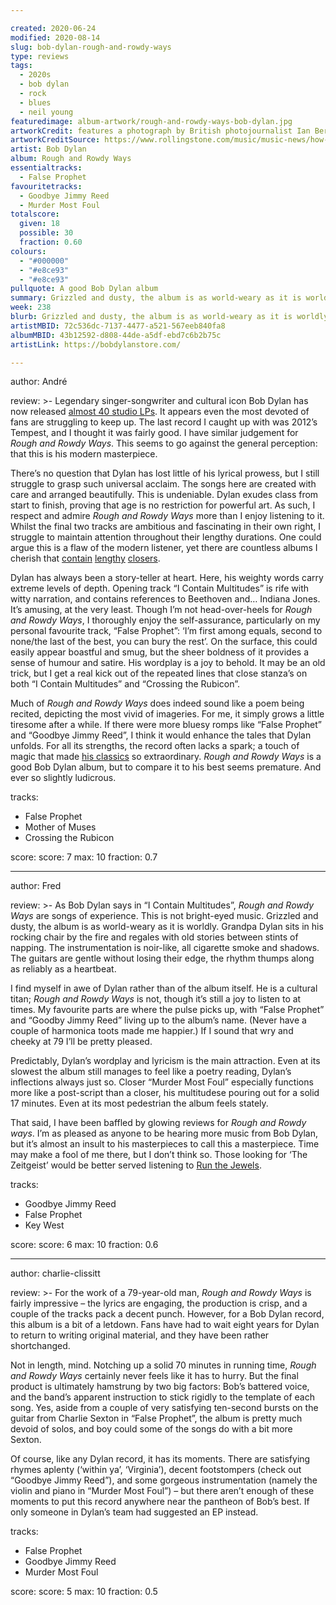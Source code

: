 ```yaml
---

created: 2020-06-24
modified: 2020-08-14
slug: bob-dylan-rough-and-rowdy-ways
type: reviews
tags:
  - 2020s
  - bob dylan
  - rock
  - blues
  - neil young
featuredimage: album-artwork/rough-and-rowdy-ways-bob-dylan.jpg
artworkCredit: features a photograph by British photojournalist Ian Berry. It was taken in 1964 at an underground club on Cable Street in east London, which Berry left when people started throwing beer bottles at him. ‘It’s something that happens a lot to photographers in different parts of the world,’ he said, ‘but I think it’s the only time it happened in England to me.’
artworkCreditSource: https://www.rollingstone.com/music/music-news/how-a-56-year-old-photo-wound-up-on-the-cover-of-bob-dylans-upcoming-lp-997105/
artist: Bob Dylan
album: Rough and Rowdy Ways
essentialtracks:
  - False Prophet 
favouritetracks:
  - Goodbye Jimmy Reed
  - Murder Most Foul
totalscore:
  given: 18
  possible: 30
  fraction: 0.60
colours:
  - "#000000"
  - "#e8ce93"
  - "#e8ce93"
pullquote: A good Bob Dylan album
summary: Grizzled and dusty, the album is as world-weary as it is worldly. Grandpa Dylan sits in his rocking chair by the fire and regales with old stories between stints of napping.
week: 238
blurb: Grizzled and dusty, the album is as world-weary as it is worldly. Dylan sits in his chair by the fire and regales with stories, between naps.
artistMBID: 72c536dc-7137-4477-a521-567eeb840fa8
albumMBID: 43b12592-d808-44de-a5df-ebd7c6b2b75c
artistLink: https://bobdylanstore.com/ 

---
```


author: André

review: >-
  Legendary singer-songwriter and cultural icon Bob Dylan has now released [almost 40 studio LPs](/articles/bob-dylan-studio-albums-ranked/). It appears even the most devoted of fans are struggling to keep up. The last record I caught up with was 2012’s Tempest, and I thought it was fairly good. I have similar judgement for *Rough and Rowdy Ways*. This seems to go against the general perception: that this is his modern masterpiece.

  There’s no question that Dylan has lost little of his lyrical prowess, but I still struggle to grasp such universal acclaim. The songs here are created with care and arranged beautifully. This is undeniable. Dylan exudes class from start to finish, proving that age is no restriction for powerful art. As such, I respect and admire *Rough and Rowdy Ways* more than I enjoy listening to it. Whilst the final two tracks are ambitious and fascinating in their own right, I struggle to maintain attention throughout their lengthy durations. One could argue this is a flaw of the modern listener, yet there are countless albums I cherish that [contain](/reviews/kendrick-lamar-to-pimp-a-butterfly/) [lengthy](/reviews/spiritualized-ladies-and-gentleman-we-are-floating-in-space/) [closers](/reviews/neil-young-on-the-beach/).

  Dylan has always been a story-teller at heart. Here, his weighty words carry extreme levels of depth. Opening track “I Contain Multitudes” is rife with witty narration, and contains references to Beethoven and… Indiana Jones. It’s amusing, at the very least. Though I’m not head-over-heels for *Rough and Rowdy Ways*, I thoroughly enjoy the self-assurance, particularly on my personal favourite track, “False Prophet”: ‘I’m first among equals, second to none/the last of the best, you can bury the rest’. On the surface, this could easily appear boastful and smug, but the sheer boldness of it provides a sense of humour and satire. His wordplay is a joy to behold. It may be an old trick, but I get a real kick out of the repeated lines that close stanza’s on both “I Contain Multitudes” and “Crossing the Rubicon”.

  Much of *Rough and Rowdy Ways* does indeed sound like a poem being recited, depicting the most vivid of imageries. For me, it simply grows a little tiresome after a while. If there were more bluesy romps like “False Prophet” and “Goodbye Jimmy Reed”, I think it would enhance the tales that Dylan unfolds. For all its strengths, the record often lacks a spark; a touch of magic that made [his classics](/reviews/bob-dylan-highway-61-revisited/) so extraordinary. *Rough and Rowdy Ways* is a good Bob Dylan album, but to compare it to his best seems premature. And ever so slightly ludicrous. 

tracks:
  - False Prophet
  - Mother of Muses
  - Crossing the Rubicon

score:
  score: 7
  max: 10
  fraction: 0.7

---

author: Fred

review: >-
  As Bob Dylan says in “I Contain Multitudes”, *Rough and Rowdy Ways* are songs of experience. This is not bright-eyed music. Grizzled and dusty, the album is as world-weary as it is worldly. Grandpa Dylan sits in his rocking chair by the fire and regales with old stories between stints of napping. The instrumentation is noir-like, all cigarette smoke and shadows. The guitars are gentle without losing their edge, the rhythm thumps along as reliably as a heartbeat.

  I find myself in awe of Dylan rather than of the album itself. He is a cultural titan; *Rough and Rowdy Ways* is not, though it’s still a joy to listen to at times. My favourite parts are where the pulse picks up, with “False Prophet” and “Goodby Jimmy Reed” living up to the album’s name. (Never have a couple of harmonica toots made me happier.) If I sound that wry and cheeky at 79 I’ll be pretty pleased.

  Predictably, Dylan’s wordplay and lyricism is the main attraction. Even at its slowest the album still manages to feel like a poetry reading, Dylan’s inflections always just so. Closer “Murder Most Foul” especially functions more like a post-script than a closer, his multitudese pouring out for a solid 17 minutes. Even at its most pedestrian the album feels stately.

  That said, I have been baffled by glowing reviews for *Rough and Rowdy ways*. I’m as pleased as anyone to be hearing more music from Bob Dylan, but it’s almost an insult to his masterpieces to call this a masterpiece. Time may make a fool of me there, but I don’t think so. Those looking for ‘The Zeitgeist’ would be better served listening to [Run the Jewels](/reviews/run-the-jewels-rtj4/).

tracks:
  - Goodbye Jimmy Reed
  - False Prophet
  - Key West

score:
  score: 6
  max: 10
  fraction: 0.6

---

author: charlie-clissitt

review: >-
  For the work of a 79-year-old man, *Rough and Rowdy Ways* is fairly impressive – the lyrics are engaging, the production is crisp, and a couple of the tracks pack a decent punch. However, for a Bob Dylan record, this album is a bit of a letdown. Fans have had to wait eight years for Dylan to return to writing original material, and they have been rather shortchanged.

  Not in length, mind. Notching up a solid 70 minutes in running time, *Rough and Rowdy Ways* certainly never feels like it has to hurry. But the final product is ultimately hamstrung by two big factors: Bob’s battered voice, and the band’s apparent instruction to stick rigidly to the template of each song. Yes, aside from a couple of very satisfying ten-second bursts on the guitar from Charlie Sexton in “False Prophet”, the album is pretty much devoid of solos, and boy could some of the songs do with a bit more Sexton.

  Of course, like any Dylan record, it has its moments. There are satisfying rhymes aplenty (‘within ya’, ‘Virginia’), decent footstompers (check out “Goodbye Jimmy Reed”), and some gorgeous instrumentation (namely the violin and piano in “Murder Most Foul”) – but there aren’t enough of these moments to put this record anywhere near the pantheon of Bob’s best. If only someone in Dylan’s team had suggested an EP instead.

tracks:
  - False Prophet
  - Goodbye Jimmy Reed
  - Murder Most Foul

score:
  score: 5
  max: 10
  fraction: 0.5

